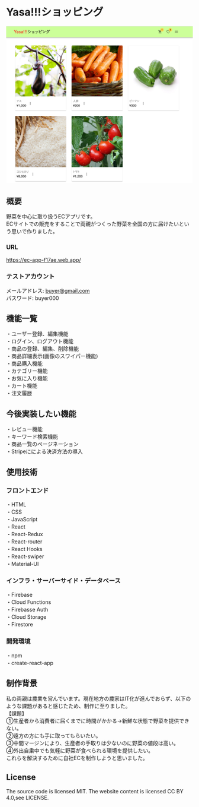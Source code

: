 # Yasa!!!ショッピング
![トップ画像](src/assets/img/src/topimage.png)

## 概要
野菜を中心に取り扱うECアプリです。  
ECサイトでの販売をすることで両親がつくった野菜を全国の方に届けたいという思いで作りました。

### URL
<https://ec-app-f17ae.web.app/>

### テストアカウント
メールアドレス: buyer@gmail.com  
パスワード: buyer000

## 機能一覧
・ユーザー登録、編集機能  
・ログイン、ログアウト機能  
・商品の登録、編集、削除機能  
・商品詳細表示(画像のスワイパー機能)  
・商品購入機能  
・カテゴリー機能  
・お気に入り機能  
・カート機能  
・注文履歴  

## 今後実装したい機能
・レビュー機能  
・キーワード検索機能  
・商品一覧のページネーション  
・Stripeにによる決済方法の導入  

## 使用技術
### フロントエンド
・HTML  
・CSS  
・JavaScript  
・React  
・React-Redux  
・React-router  
・React Hooks  
・React-swiper  
・Material-UI  

### インフラ・サーバーサイド・データベース
・Firebase  
・Cloud Functions  
・Firebasse Auth  
・Cloud Storage  
・Firestore  

### 開発環境
・npm  
・create-react-app  

## 制作背景
私の両親は農業を営んでいます。現在地方の農家はIT化が進んでおらず、以下のような課題があると感じたため、制作に至りました。  
【課題】  
①生産者から消費者に届くまでに時間がかかる→新鮮な状態で野菜を提供できない。  
②遠方の方にも手に取ってもらいたい。  
③中間マージンにより、生産者の手取りは少ないのに野菜の値段は高い。  
④外出自粛中でも気軽に野菜が食べられる環境を提供したい。  
これらを解決するために自社ECを制作しようと思いました。  

## License
The source code is licensed MIT. The website content is licensed CC BY 4.0,see LICENSE.

